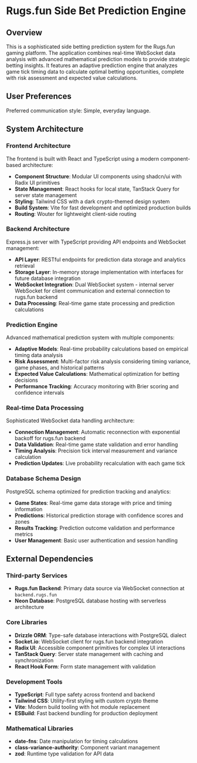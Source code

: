# Rugs.fun Side Bet Prediction Engine

## Overview

This is a sophisticated side betting prediction system for the Rugs.fun gaming platform. The application combines real-time WebSocket data analysis with advanced mathematical prediction models to provide strategic betting insights. It features an adaptive prediction engine that analyzes game tick timing data to calculate optimal betting opportunities, complete with risk assessment and expected value calculations.

## User Preferences

Preferred communication style: Simple, everyday language.

## System Architecture

### Frontend Architecture
The frontend is built with React and TypeScript using a modern component-based architecture:
- **Component Structure**: Modular UI components using shadcn/ui with Radix UI primitives
- **State Management**: React hooks for local state, TanStack Query for server state management
- **Styling**: Tailwind CSS with a dark crypto-themed design system
- **Build System**: Vite for fast development and optimized production builds
- **Routing**: Wouter for lightweight client-side routing

### Backend Architecture
Express.js server with TypeScript providing API endpoints and WebSocket management:
- **API Layer**: RESTful endpoints for prediction data storage and analytics retrieval
- **Storage Layer**: In-memory storage implementation with interfaces for future database integration
- **WebSocket Integration**: Dual WebSocket system - internal server WebSocket for client communication and external connection to rugs.fun backend
- **Data Processing**: Real-time game state processing and prediction calculations

### Prediction Engine
Advanced mathematical prediction system with multiple components:
- **Adaptive Models**: Real-time probability calculations based on empirical timing data analysis
- **Risk Assessment**: Multi-factor risk analysis considering timing variance, game phases, and historical patterns
- **Expected Value Calculations**: Mathematical optimization for betting decisions
- **Performance Tracking**: Accuracy monitoring with Brier scoring and confidence intervals

### Real-time Data Processing
Sophisticated WebSocket data handling architecture:
- **Connection Management**: Automatic reconnection with exponential backoff for rugs.fun backend
- **Data Validation**: Real-time game state validation and error handling
- **Timing Analysis**: Precision tick interval measurement and variance calculation
- **Prediction Updates**: Live probability recalculation with each game tick

### Database Schema Design
PostgreSQL schema optimized for prediction tracking and analytics:
- **Game States**: Real-time game data storage with price and timing information
- **Predictions**: Historical prediction storage with confidence scores and zones
- **Results Tracking**: Prediction outcome validation and performance metrics
- **User Management**: Basic user authentication and session handling

## External Dependencies

### Third-party Services
- **Rugs.fun Backend**: Primary data source via WebSocket connection at `backend.rugs.fun`
- **Neon Database**: PostgreSQL database hosting with serverless architecture

### Core Libraries
- **Drizzle ORM**: Type-safe database interactions with PostgreSQL dialect
- **Socket.io**: WebSocket client for rugs.fun backend integration
- **Radix UI**: Accessible component primitives for complex UI interactions
- **TanStack Query**: Server state management with caching and synchronization
- **React Hook Form**: Form state management with validation

### Development Tools
- **TypeScript**: Full type safety across frontend and backend
- **Tailwind CSS**: Utility-first styling with custom crypto theme
- **Vite**: Modern build tooling with hot module replacement
- **ESBuild**: Fast backend bundling for production deployment

### Mathematical Libraries
- **date-fns**: Date manipulation for timing calculations
- **class-variance-authority**: Component variant management
- **zod**: Runtime type validation for API data